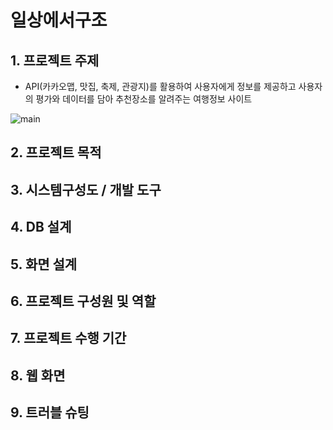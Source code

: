 # 일상에서구조


## 1. 프로젝트 주제
+ API(카카오맵, 맛집, 축제, 관광지)를 활용하여 사용자에게 정보를 제공하고 사용자의 평가와 데이터를 담아 추천장소를 알려주는 여행정보 사이트

![main](https://user-images.githubusercontent.com/117332854/218945743-fa892535-0a2a-4a3e-9156-6355f0442db4.png)

## 2. 프로젝트 목적

## 3. 시스템구성도 / 개발 도구

## 4. DB 설계

## 5. 화면 설계

## 6. 프로젝트 구성원 및 역할

## 7. 프로젝트 수행 기간

## 8. 웹 화면

## 9. 트러블 슈팅

